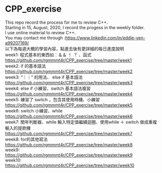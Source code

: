 # CPP_exercise
 This repo record the process for me to review C++.  
 Starting in  15, August, 2020, I record the progess in the weekly folder.  
 I use online material to review C++.  
 You may contact me through :https://www.linkedin.com/in/eddie-yen-a99207169/  
 以下為每週大概的學習內容，點進去後有更詳細的每日進度說明    
 week1: 程式基本的東西如：＆＆ ！ ？ 、函式    
 https://github.com/rgmmmt4r/CPP_exercise/tree/master/week1  
 week2: if 的基本語法   
 https://github.com/rgmmmt4r/CPP_exercise/tree/master/week2  
 week3: “｜｜” 的用法、 else if 基本語法   
 https://github.com/rgmmmt4r/CPP_exercise/tree/master/week3  
 week4: else if 小練習、switch 基本語法複習   
 https://github.com/rgmmmt4r/CPP_exercise/tree/master/week4    
 week5: 練習了 switch ，包含其使用時機、小練習   
 https://github.com/rgmmmt4r/CPP_exercise/tree/master/week5   
 week6: switch 小練習、while     
 https://github.com/rgmmmt4r/CPP_exercise/tree/master/week6   
 week7: 閏年判斷器、while 輸入特定值繼續迴圈、使用while ＋ switch 做成重複輸入的提款機   
 https://github.com/rgmmmt4r/CPP_exercise/tree/master/week7   
 week8: for的其他寫法  
 https://github.com/rgmmmt4r/CPP_exercise/tree/master/week8   
 week9:  
 https://github.com/rgmmmt4r/CPP_exercise/tree/master/week9    
 week10:  
 https://github.com/rgmmmt4r/CPP_exercise/tree/master/week10  
 
 


